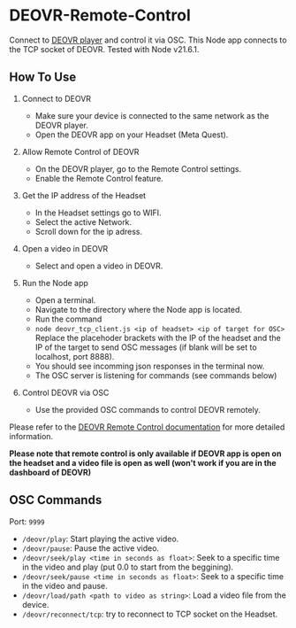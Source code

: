 # DEOVR-Remote-Control

Connect to [DEOVR player](https://deovr.com/) and control it via OSC.
This Node app connects to the TCP socket of DEOVR. Tested with Node v21.6.1.

## How To Use

1. Connect to DEOVR
   - Make sure your device is connected to the same network as the DEOVR player.
   - Open the DEOVR app on your Headset (Meta Quest).

2. Allow Remote Control of DEOVR
   - On the DEOVR player, go to the Remote Control settings.
   - Enable the Remote Control feature.

3. Get the IP address of the Headset
   - In the Headset settings go to WIFI.
   - Select the active Network.
   - Scroll down for the ip adress.

4. Open a video in DEOVR
    - Select and open a video in DEOVR.

5. Run the Node app
    - Open a terminal.
    - Navigate to the directory where the Node app is located.
    - Run the command
    - `node deovr_tcp_client.js <ip of headset> <ip of target for OSC>` Replace the placehoder brackets with the IP of the headset and the IP of the target to send OSC messages (if blank will be set to localhost, port 8888).
    - You should see incomming json responses in the terminal now.
    - The OSC server is listening for commands (see commands below)

6. Control DEOVR via OSC
    - Use the provided OSC commands to control DEOVR remotely.

Please refer to the [DEOVR Remote Control documentation](https://deovr.com/app/doc#remote-control) for more detailed information.

**Please note that remote control is only available if DEOVR app is open on the headset and a video file is open as well (won't work if you are in the dashboard of DEOVR)** 
## OSC Commands

Port: `9999`

- `/deovr/play`: Start playing the active video.
- `/deovr/pause`: Pause the active video.
- `/deovr/seek/play <time in seconds as float>`: Seek to a specific time in the video and play (put 0.0 to start from the beggining).
- `/deovr/seek/pause <time in seconds as float>`: Seek to a specific time in the video and pause.
- `/deovr/load/path <path to video as string>`: Load a video file from the device.
- `/deovr/reconnect/tcp`: try to reconnect to TCP socket on the Headset.
